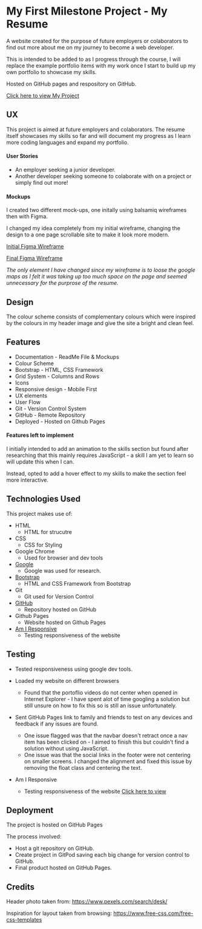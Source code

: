 # My First Milestone Project - My Resume

A website created for the purpose of future employers or colaborators to find out more about me on my journey to become a web developer. 

This is intended to be added to as I progress through the course, I will replace the example portfolio items with my work once I start to build up my own portfolio to showcase my skills.

Hosted on GitHub pages and respository on GitHub. 

[Click here to view My Project](https://amykeedwell.github.io/Milestone-Project-Resume/)


## UX

This project is aimed at future employers and colaborators. The resume itself showcases my skills so far and will document my progress as I learn more coding languages and expand my portfolio. 

#### User Stories
* An employer seeking a junior developer.
* Another developer seeking someone to colaborate with on a project or simply find out more!

#### Mockups
I created two different mock-ups, one initally using balsamiq wireframes then with Figma. 

I changed my idea completely from my initial wireframe, changing the design to a one page scrollable site to make it look more modern.

[Initial Figma Wireframe](https://www.figma.com/file/lavYTEY7B2frKxxIN4XMjM/Resume-Wireframe?node-id=0%3A1)

[Final Figma Wireframe](https://www.figma.com/file/Rgv2pMbPDQQhSOYDuhGjwm/Untitled?node-id=0%3A1)

*The only element I have changed since my wireframe is to loose the google maps as I felt it was taking up too much space on the page and seemed unnecessary for the purprose of the resume.*


## Design
The colour scheme consists of complementary colours which were inspired by the colours in my header image and give the site a bright and clean feel. 


## Features
* Documentation - ReadMe File & Mockups
* Colour Scheme
* Bootstrap - HTML, CSS Framework
* Grid System - Columns and Rows
* Icons
* Responsive design - Mobile First
* UX elements
* User Flow
* Git - Version Control System
* GitHub - Remote Repository
* Deployed - Hosted on Github Pages

#### Features left to implement
I initially intended to add an animation to the skills section but found after researching that this mainly requires JavaScript - a skill I am yet to learn so will update this when I can. 

Instead, opted to add a hover effect to my skills to make the section feel more interactive. 


## Technologies Used
This project makes use of:
* HTML
    * HTML for strucutre
* CSS
    * CSS for Styling
* Google Chrome
    * Used for browser and dev tools
* [Google](https://www.google.co.uk/)
    * Google was used for research.
* [Bootstrap](https://getbootstrap.com/)
    * HTML and CSS Framework from Bootstrap
* Git
    * Git used for Version Control
* [GitHub](https://github.com/)
    * Repository hosted on GitHub
* Github Pages
    * Website hosted on Github Pages
* [Am I Responsive](http://ami.responsivedesign.is/)
    * Testing responsiveness of the website


## Testing
* Tested responsiveness using google dev tools. 

* Loaded my website on different browsers
    * Found that the portoflio videos do not center when opened in Internet Explorer - I have spent alot of time googling a solution but still unsure on how to fix this so is still an issue unfortunately. 

* Sent GitHub Pages link to family and friends to test on any devices and feedback if any issues are found. 
    * One issue flagged was that the navbar doesn't retract once a nav item has been clicked on - I aimed to finish this but couldn't find a solution without using JavaScript. 
    * One issue was that the social links in the footer were not centering on smaller screens. I changed the alignment and fixed this issue by removing the float class and centering the text. 

* Am I Responsive
    * Testing responsiveness of the website [Click here to view](http://ami.responsivedesign.is/?url=https://amykeedwell.github.io/Milestone-Project-Resume/)

## Deployment
The project is hosted on GitHub Pages

The process involved:
* Host a git repository on GitHub.
* Create project in GitPod saving each big change for version control to GitHub.
* Final product hosted on GitHub Pages. 


## Credits
Header photo taken from: https://www.pexels.com/search/desk/

Inspiration for layout taken from browsing: https://www.free-css.com/free-css-templates
